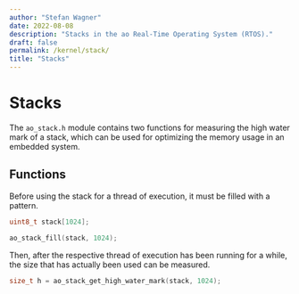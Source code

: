 ```yaml
---
author: "Stefan Wagner"
date: 2022-08-08
description: "Stacks in the ao Real-Time Operating System (RTOS)."
draft: false
permalink: /kernel/stack/
title: "Stacks"
---
```


# Stacks

The `ao_stack.h` module contains two functions for measuring the high water mark of a stack, which can be used for optimizing the memory usage in an embedded system.

## Functions

Before using the stack for a thread of execution, it must be filled with a pattern.

```c
uint8_t stack[1024];
```

```c
ao_stack_fill(stack, 1024);
```

Then, after the respective thread of execution has been running for a while, the size that has actually been used can be measured.

```c
size_t h = ao_stack_get_high_water_mark(stack, 1024);
```
